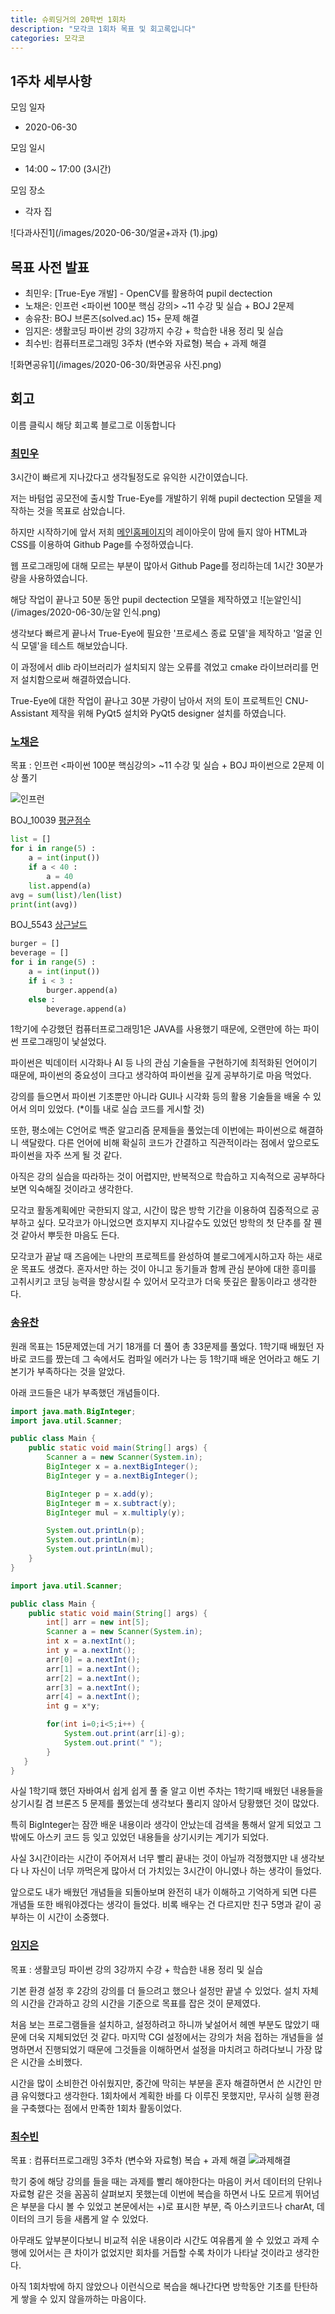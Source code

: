 ```yaml
---
title: 슈뢰딩거의 20학번 1회차
description: "모각코 1회차 목표 및 회고록입니다"
categories: 모각코
---
```


## 1주차 세부사항

모임 일자
- 2020-06-30

모임 일시
- 14:00 ~ 17:00 (3시간)

모임 장소
- 각자 집

![다과사진1](/images/2020-06-30/얼굴+과자 (1).jpg)

## 목표 사전 발표

* 최민우: [True-Eye 개발] - OpenCV를 활용하여 pupil dectection
* 노채은: 인프런 <파이썬 100분 핵심 강의> ~11 수강 및 실습 + BOJ 2문제
* 송유찬: BOJ 브론즈(solved.ac) 15+ 문제 해결
* 임지은: 생활코딩 파이썬 강의 3강까지 수강 + 학습한 내용 정리 및 실습
* 최수빈: 컴퓨터프로그래밍 3주차 (변수와 자료형) 복습 + 과제 해결

![화면공유1](/images/2020-06-30/화면공유 사진.png)

## 회고
이름 클릭시 해당 회고록 블로그로 이동합니다

### [최민우](https://dandalf.tistory.com/15)
3시간이 빠르게 지나갔다고 생각될정도로  유익한 시간이였습니다.

저는 바텀업 공모전에 출시할 True-Eye를 개발하기 위해 pupil dectection 모델을 제작하는 것을 목표로 삼았습니다.

하지만 시작하기에 앞서 저희 [메인홈페이지](https://schrodinger-20.github.io/)의 레이아웃이 맘에 들지 않아 HTML과 CSS를 이용하여 Github Page를 수정하였습니다.

웹 프로그래밍에 대해 모르는 부분이 많아서 Github Page를 정리하는데 1시간 30분가량을 사용하였습니다.

해당 작업이 끝나고 50분 동안 pupil dectection 모델을 제작하였고
![눈알인식](/images/2020-06-30/눈알 인식.png)

생각보다 빠르게 끝나서 True-Eye에 필요한 '프로세스 종료 모델'을 제작하고 '얼굴 인식 모델'을 테스트 해보았습니다.

이 과정에서 dlib 라이브러리가 설치되지 않는 오류를 겪었고 cmake 라이브러리를 먼저 설치함으로써 해결하였습니다.

True-Eye에 대한 작업이 끝나고 30분 가량이 남아서 저의 토이 프로젝트인 CNU-Assistant 제작을 위해 PyQt5 설치와 PyQt5 designer 설치를 하였습니다.

### [노채은](https://cleo-n.tistory.com/3)
목표 : 인프런 <파이썬 100분 핵심강의> ~11 수강 및 실습  + BOJ 파이썬으로 2문제 이상 풀기

![인프런](/images/2020-06-30/인프런.png)

BOJ_10039 [평균점수](https://www.acmicpc.net/problem/10039)
```python
list = []
for i in range(5) :
    a = int(input())
    if a < 40 :
        a = 40
    list.append(a)
avg = sum(list)/len(list)
print(int(avg))
```

BOJ_5543 [상근날드](https://www.acmicpc.net/problem/5543)
```python
burger = []
beverage = []
for i in range(5) :
    a = int(input())
    if i < 3 :
        burger.append(a)
    else :
        beverage.append(a)
```


1학기에 수강했던 컴퓨터프로그래밍1은 JAVA를 사용했기 때문에, 오랜만에 하는 파이썬 프로그래밍이 낯설었다.

파이썬은 빅데이터 시각화나 AI 등 나의 관심 기술들을 구현하기에 최적화된 언어이기 때문에, 파이썬의 중요성이 크다고 생각하여 파이썬을 깊게 공부하기로 마음 먹었다.

강의를 들으면서 파이썬 기초뿐만 아니라 GUI나 시각화 등의 활용 기술들을 배울 수 있어서 의미 있었다. (*이틀 내로 실습 코드를 게시할 것)

또한, 평소에는 C언어로 백준 알고리즘 문제들을 풀었는데 이번에는 파이썬으로 해결하니 색달랐다. 
다른 언어에 비해 확실히 코드가 간결하고 직관적이라는 점에서 앞으로도 파이썬을 자주 쓰게 될 것 같다.

아직은 강의 실습을 따라하는 것이 어렵지만,  반복적으로 학습하고 지속적으로 공부하다 보면 익숙해질 것이라고 생각한다.

모각코 활동계획에만 국한되지 않고, 시간이 많은 방학 기간을 이용하여 집중적으로 공부하고 싶다. 
모각코가 아니었으면 흐지부지 지나갈수도 있었던 방학의 첫 단추를 잘 꿴 것 같아서 뿌듯한 마음도 든다.

모각코가 끝날 때 즈음에는 나만의 프로젝트를 완성하여 블로그에게시하고자 하는 새로운 목표도 생겼다.
혼자서만 하는 것이 아니고 동기들과 함께 관심 분야에 대한 흥미를 고취시키고 코딩 능력을 향상시킬 수 있어서 모각코가 더욱 뜻깊은 활동이라고 생각한다.


### [송유찬](https://dbcks7788123.tistory.com/3)
원래 목표는 15문제였는데 거기 18개를 더 풀어 총 33문제를 풀었다. 1학기때 배웠던 자바로 코드를 짰는데 그 속에서도 컴파일 에러가 나는 등 1학기때 배운 언어라고 해도 기본기가 부족하다는 것을 알았다.

아래 코드들은 내가 부족했던 개념들이다.

```java
import java.math.BigInteger;
import java.util.Scanner;

public class Main {
    public static void main(String[] args) {
        Scanner a = new Scanner(System.in);
        BigInteger x = a.nextBigInteger();
        BigInteger y = a.nextBigInteger();

        BigInteger p = x.add(y);
        BigInteger m = x.subtract(y);
        BigInteger mul = x.multiply(y);

        System.out.printLn(p);
        System.out.printLn(m);
        System.out.printLn(mul);
    }
}
```
```java
import java.util.Scanner;

public class Main {
    public static void main(String[] args) {
        int[] arr = new int[5];
        Scanner a = new Scanner(System.in);
        int x = a.nextInt();
        int y = a.nextInt();
        arr[0] = a.nextInt();
        arr[1] = a.nextInt();
        arr[2] = a.nextInt();
        arr[3] = a.nextInt();
        arr[4] = a.nextInt();
        int g = x*y;

        for(int i=0;i<5;i++) {
            System.out.print(arr[i]-g);
            System.out.print(" ");
        }
   }
}
```
사실 1학기때 했던 자바여서 쉽게 쉽게 풀 줄 알고 이번 주차는 1학기때 배웠던 내용들을 상기시킬 겸 브론즈 5 문제를 풀었는데 생각보다 풀리지 않아서 당황했던 것이 많았다.

특히 BigInteger는 잠깐 배운 내용이라 생각이 안났는데 검색을 통해서 알게 되었고 그 밖에도 아스키 코드 등 잊고 있었던 내용들을 상기시키는 계기가 되었다.

사실 3시간이라는 시간이 주어져서 너무 빨리 끝내는 것이 아닐까 걱정했지만 내 생각보다 나 자신이 너무 까먹은게 많아서 더 가치있는 3시간이 아니였나 하는 생각이 들었다.

앞으로도 내가 배웠던 개념들을 되돌아보며 완전히 내가 이해하고 기억하게 되면 다른 개념들 또한 배워야겠다는 생각이 들었다. 비록 배우는 건 다르지만 친구 5명과 같이 공부하는 이 시간이 소중했다. 

### [임지은](https://jindora.tistory.com/3)
목표 : 생활코딩 파이썬 강의 3강까지 수강 + 학습한 내용 정리 및 실습

기본 환경 설정 후 2강의 강의를 더 들으려고 했으나 설정만 끝낼 수 있었다. 설치 자체의 시간을 간과하고 강의 시간을 기준으로 목표를 잡은 것이 문제였다.

처음 보는 프로그램들을 설치하고, 설정하려고 하니까 낯설어서 헤멘 부분도 많았기 때문에 더욱 지체되었던 것 같다. 마지막 CGI 설정에서는 강의가 처음 접하는 개념들을 설명하면서 진행되었기 때문에 그것들을 이해하면서 설정을 마치려고 하려다보니 가장 많은 시간을 소비했다.

시간을 많이 소비한건 아쉬웠지만, 중간에 막히는 부분을 혼자 해결하면서 쓴 시간인 만큼 유익했다고 생각한다. 1회차에서 계획한 바를 다 이루진 못했지만, 무사히 실행 환경을 구축했다는 점에서 만족한 1회차 활동이었다.

### [최수빈](https://subin-choe.tistory.com/2)
목표 : 컴퓨터프로그래밍 3주차 (변수와 자료형) 복습 + 과제 해결
![과제해결](\images\2020-06-30\최수빈.png)

학기 중에 해당 강의를 들을 때는 과제를 빨리 해야한다는 마음이 커서 데이터의 단위나 자료형 같은 것을 꼼꼼히 살펴보지 못했는데 이번에 복습을 하면서 나도 모르게 뛰어넘은 부분을 다시 볼 수 있었고 본문에서는 +)로 표시한 부분, 즉 아스키코드나 charAt, 데이터의 크기 등을 새롭게 알 수 있었다. 

아무래도 앞부분이다보니 비교적 쉬운 내용이라 시간도 여유롭게 쓸 수 있었고 과제 수행에 있어서는 큰 차이가 없었지만 회차를 거듭할 수록 차이가 나타날 것이라고 생각한다.

아직 1회차밖에 하지 않았으나 이런식으로 복습을 해나간다면 방학동안 기초를 탄탄하게 쌓을 수 있지 않을까하는 마음이다.